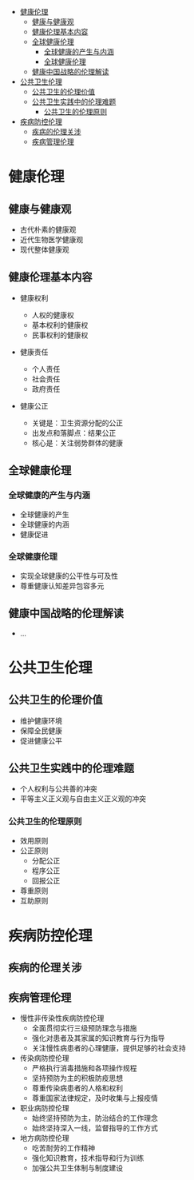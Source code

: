 
<!-- vim-markdown-toc GFM -->

* [健康伦理](#健康伦理)
	* [健康与健康观](#健康与健康观)
	* [健康伦理基本内容](#健康伦理基本内容)
	* [全球健康伦理](#全球健康伦理)
		* [全球健康的产生与内涵](#全球健康的产生与内涵)
		* [全球健康伦理](#全球健康伦理-1)
	* [健康中国战略的伦理解读](#健康中国战略的伦理解读)
* [公共卫生伦理](#公共卫生伦理)
	* [公共卫生的伦理价值](#公共卫生的伦理价值)
	* [公共卫生实践中的伦理难题](#公共卫生实践中的伦理难题)
		* [公共卫生的伦理原则](#公共卫生的伦理原则)
* [疾病防控伦理](#疾病防控伦理)
	* [疾病的伦理关涉](#疾病的伦理关涉)
	* [疾病管理伦理](#疾病管理伦理)

<!-- vim-markdown-toc -->

# 健康伦理

## 健康与健康观

- 古代朴素的健康观
- 近代生物医学健康观
- 现代整体健康观

## 健康伦理基本内容

- 健康权利
	- 人权的健康权
	- 基本权利的健康权
	- 民事权利的健康权
	
- 健康责任
	- 个人责任
	- 社会责任
	- 政府责任
- 健康公正
	- 关键是：卫生资源分配的公正
	- 出发点和落脚点：结果公正
	- 核心是：关注弱势群体的健康

## 全球健康伦理

### 全球健康的产生与内涵

- 全球健康的产生
- 全球健康的内涵
- 健康促进

### 全球健康伦理

- 实现全球健康的公平性与可及性
- 尊重健康认知差异包容多元

## 健康中国战略的伦理解读

- ...

# 公共卫生伦理

## 公共卫生的伦理价值

- 维护健康环境
- 保障全民健康
- 促进健康公平

## 公共卫生实践中的伦理难题

- 个人权利与公共善的冲突
- 平等主义正义观与自由主义正义观的冲突

### 公共卫生的伦理原则

- 效用原则
- 公正原则
	- 分配公正
	- 程序公正
	- 回报公正
- 尊重原则
- 互助原则

# 疾病防控伦理

## 疾病的伦理关涉

## 疾病管理伦理

- 慢性非传染性疾病防控伦理
	- 全面贯彻实行三级预防理念与措施
	- 强化对患者及其家属的知识教育与行为指导
	- 关注慢性病患者的心理健康，提供足够的社会支持
- 传染病防控伦理
	- 严格执行消毒措施和各项操作规程
	- 坚持预防为主的积极防疫思想
	- 尊重传染病患者的人格和权利
	- 尊重国家法律规定，及时收集与上报疫情
- 职业病防控伦理
	- 始终坚持预防为主，防治结合的工作理念
	- 始终坚持深入一线，监督指导的工作方式
- 地方病防控伦理
	- 吃苦耐劳的工作精神
	- 强化知识教育，技术指导和行为训练
	- 加强公共卫生体制与制度建设

